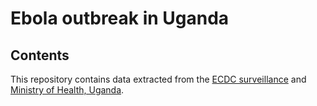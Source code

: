 # Ebola outbreak in Uganda

## Contents

This repository contains data extracted from the [ECDC surveillance](https://www.ecdc.europa.eu/en/ebola-virus-disease-outbreak-uganda) and [Ministry of Health, Uganda](https://twitter.com/MinofHealthUG). 
